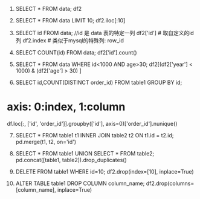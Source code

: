 1. SELECT * FROM data;
df2

2. SELECT * FROM data LIMIT 10;
df2.iloc[:10]

3. SELECT id FROM data;  //id 是 data 表的特定一列
df2['id']  # 取自定义的id列
df2.index  # 类似于mysql的特殊列: row_id

4. SELECT COUNT(id) FROM data;
df2['id'].count()

5. SELECT * FROM data WHERE id<1000 AND age>30;
df2[(df2['year'] < 1000) & (df2['age'] > 30) ]

6. SELECT id,COUNT(DISTINCT order_id) FROM table1 GROUP BY id;
# axis: 0:index, 1:column
df.loc[:, ['id', 'order_id']].groupby(['id'], axis=0)['order_id'].nunique()

7. SELECT * FROM table1 t1 INNER JOIN table2 t2 ON t1.id = t2.id;
pd.merge(t1, t2, on='id')

8. SELECT * FROM table1 UNION SELECT * FROM table2;
pd.concat([table1, table2]).drop_duplicates()

9. DELETE FROM table1 WHERE id=10;
df2.drop(index=[10], inplace=True)

10. ALTER TABLE table1 DROP COLUMN column_name;
df2.drop(columns=[column_name], inplace=True)
